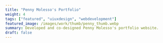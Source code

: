```yaml
---
title: "Penny Molesso's Portfolio"
weight: 4
tags: ["featured", "uiuxdesign", "webdevelopment"]
featured_image: /images/work/thumb/penny_thumb.webp
summary: Developed and co-designed Penny Molesso's portfolio website.
draft: false
---
```

